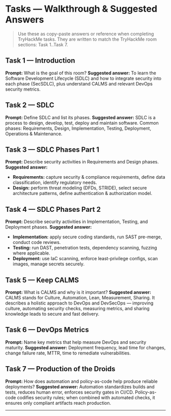 # Tasks — Walkthrough & Suggested Answers


> Use these as copy-paste answers or reference when completing TryHackMe tasks. They are written to match the TryHackMe room sections: Task 1..Task 7.


## Task 1 — Introduction
**Prompt:** What is the goal of this room?
**Suggested answer:** To learn the Software Development Lifecycle (SDLC) and how to integrate security into each phase (SecSDLC), plus understand CALMS and relevant DevOps security metrics.


## Task 2 — SDLC
**Prompt:** Define SDLC and list its phases.
**Suggested answer:** SDLC is a process to design, develop, test, deploy and maintain software. Common phases: Requirements, Design, Implementation, Testing, Deployment, Operations & Maintenance.


## Task 3 — SDLC Phases Part 1
**Prompt:** Describe security activities in Requirements and Design phases.
**Suggested answer:**
- **Requirements:** capture security & compliance requirements, define data classification, identify regulatory needs.
- **Design:** perform threat modeling (DFDs, STRIDE), select secure architecture patterns, define authentication & authorization model.


## Task 4 — SDLC Phases Part 2
**Prompt:** Describe security activities in Implementation, Testing, and Deployment phases.
**Suggested answer:**
- **Implementation:** apply secure coding standards, run SAST pre-merge, conduct code reviews.
- **Testing:** run DAST, penetration tests, dependency scanning, fuzzing where applicable.
- **Deployment:** use IaC scanning, enforce least-privilege configs, scan images, manage secrets securely.


## Task 5 — Keep CALMS
**Prompt:** What is CALMS and why is it important?
**Suggested answer:** CALMS stands for Culture, Automation, Lean, Measurement, Sharing. It describes a holistic approach to DevOps and DevSecOps — improving culture, automating security checks, measuring metrics, and sharing knowledge leads to secure and fast delivery.


## Task 6 — DevOps Metrics
**Prompt:** Name key metrics that help measure DevOps and security maturity.
**Suggested answer:** Deployment frequency, lead time for changes, change failure rate, MTTR, time to remediate vulnerabilities.


## Task 7 — Production of the Droids
**Prompt:** How does automation and policy-as-code help produce reliable deployments?
**Suggested answer:** Automation standardizes builds and tests, reduces human error, enforces security gates in CI/CD. Policy-as-code codifies security rules; when combined with automated checks, it ensures only compliant artifacts reach production.

---
